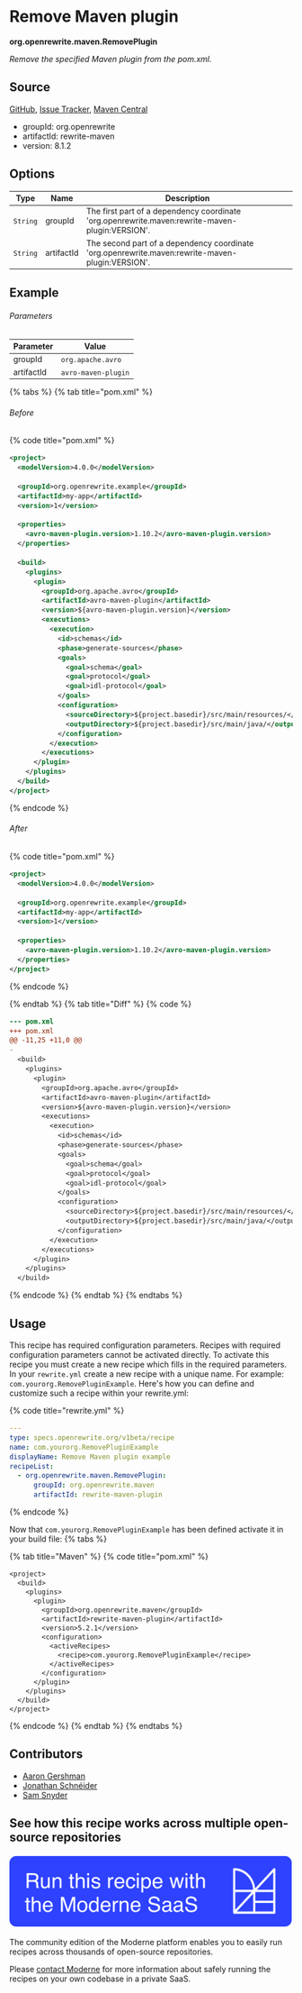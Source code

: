 # Remove Maven plugin

**org.openrewrite.maven.RemovePlugin**

_Remove the specified Maven plugin from the pom.xml._

## Source

[GitHub](https://github.com/openrewrite/rewrite/blob/main/rewrite-maven/src/main/java/org/openrewrite/maven/RemovePlugin.java), [Issue Tracker](https://github.com/openrewrite/rewrite/issues), [Maven Central](https://central.sonatype.com/artifact/org.openrewrite/rewrite-maven/8.1.2/jar)

* groupId: org.openrewrite
* artifactId: rewrite-maven
* version: 8.1.2

## Options

| Type | Name | Description |
| -- | -- | -- |
| `String` | groupId | The first part of a dependency coordinate 'org.openrewrite.maven:rewrite-maven-plugin:VERSION'. |
| `String` | artifactId | The second part of a dependency coordinate 'org.openrewrite.maven:rewrite-maven-plugin:VERSION'. |

## Example

###### Parameters
| Parameter | Value |
| -- | -- |
|groupId|`org.apache.avro`|
|artifactId|`avro-maven-plugin`|


{% tabs %}
{% tab title="pom.xml" %}

###### Before
{% code title="pom.xml" %}
```xml
<project>
  <modelVersion>4.0.0</modelVersion>

  <groupId>org.openrewrite.example</groupId>
  <artifactId>my-app</artifactId>
  <version>1</version>

  <properties>
    <avro-maven-plugin.version>1.10.2</avro-maven-plugin.version>
  </properties>

  <build>
    <plugins>
      <plugin>
        <groupId>org.apache.avro</groupId>
        <artifactId>avro-maven-plugin</artifactId>
        <version>${avro-maven-plugin.version}</version>
        <executions>
          <execution>
            <id>schemas</id>
            <phase>generate-sources</phase>
            <goals>
              <goal>schema</goal>
              <goal>protocol</goal>
              <goal>idl-protocol</goal>
            </goals>
            <configuration>
              <sourceDirectory>${project.basedir}/src/main/resources/</sourceDirectory>
              <outputDirectory>${project.basedir}/src/main/java/</outputDirectory>
            </configuration>
          </execution>
        </executions>
      </plugin>
    </plugins>
  </build>
</project>
```
{% endcode %}

###### After
{% code title="pom.xml" %}
```xml
<project>
  <modelVersion>4.0.0</modelVersion>

  <groupId>org.openrewrite.example</groupId>
  <artifactId>my-app</artifactId>
  <version>1</version>

  <properties>
    <avro-maven-plugin.version>1.10.2</avro-maven-plugin.version>
  </properties>
</project>
```
{% endcode %}

{% endtab %}
{% tab title="Diff" %}
{% code %}
```diff
--- pom.xml
+++ pom.xml
@@ -11,25 +11,0 @@
-
  <build>
    <plugins>
      <plugin>
        <groupId>org.apache.avro</groupId>
        <artifactId>avro-maven-plugin</artifactId>
        <version>${avro-maven-plugin.version}</version>
        <executions>
          <execution>
            <id>schemas</id>
            <phase>generate-sources</phase>
            <goals>
              <goal>schema</goal>
              <goal>protocol</goal>
              <goal>idl-protocol</goal>
            </goals>
            <configuration>
              <sourceDirectory>${project.basedir}/src/main/resources/</sourceDirectory>
              <outputDirectory>${project.basedir}/src/main/java/</outputDirectory>
            </configuration>
          </execution>
        </executions>
      </plugin>
    </plugins>
  </build>
```
{% endcode %}
{% endtab %}
{% endtabs %}


## Usage

This recipe has required configuration parameters. Recipes with required configuration parameters cannot be activated directly. To activate this recipe you must create a new recipe which fills in the required parameters. In your `rewrite.yml` create a new recipe with a unique name. For example: `com.yourorg.RemovePluginExample`.
Here's how you can define and customize such a recipe within your rewrite.yml:

{% code title="rewrite.yml" %}
```yaml
---
type: specs.openrewrite.org/v1beta/recipe
name: com.yourorg.RemovePluginExample
displayName: Remove Maven plugin example
recipeList:
  - org.openrewrite.maven.RemovePlugin:
      groupId: org.openrewrite.maven
      artifactId: rewrite-maven-plugin
```
{% endcode %}

Now that `com.yourorg.RemovePluginExample` has been defined activate it in your build file:
{% tabs %}

{% tab title="Maven" %}
{% code title="pom.xml" %}
```markup
<project>
  <build>
    <plugins>
      <plugin>
        <groupId>org.openrewrite.maven</groupId>
        <artifactId>rewrite-maven-plugin</artifactId>
        <version>5.2.1</version>
        <configuration>
          <activeRecipes>
            <recipe>com.yourorg.RemovePluginExample</recipe>
          </activeRecipes>
        </configuration>
      </plugin>
    </plugins>
  </build>
</project>
```
{% endcode %}
{% endtab %}
{% endtabs %}

## Contributors
* [Aaron Gershman](5619476+aegershman@users.noreply.github.com)
* [Jonathan Schnéider](jkschneider@gmail.com)
* [Sam Snyder](sam@moderne.io)


## See how this recipe works across multiple open-source repositories

[![Moderne Link Image](/.gitbook/assets/ModerneRecipeButton.png)](https://public.moderne.io/recipes/org.openrewrite.maven.RemovePlugin)

The community edition of the Moderne platform enables you to easily run recipes across thousands of open-source repositories.

Please [contact Moderne](https://moderne.io/product) for more information about safely running the recipes on your own codebase in a private SaaS.
